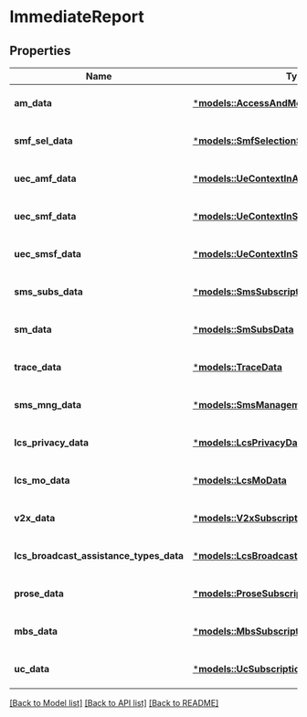 # ImmediateReport

## Properties
Name | Type | Description | Notes
------------ | ------------- | ------------- | -------------
**am_data** | [***models::AccessAndMobilitySubscriptionData**](AccessAndMobilitySubscriptionData.md) |  | [optional] [default to None]
**smf_sel_data** | [***models::SmfSelectionSubscriptionData**](SmfSelectionSubscriptionData.md) |  | [optional] [default to None]
**uec_amf_data** | [***models::UeContextInAmfData**](UeContextInAmfData.md) |  | [optional] [default to None]
**uec_smf_data** | [***models::UeContextInSmfData**](UeContextInSmfData.md) |  | [optional] [default to None]
**uec_smsf_data** | [***models::UeContextInSmsfData**](UeContextInSmsfData.md) |  | [optional] [default to None]
**sms_subs_data** | [***models::SmsSubscriptionData**](SmsSubscriptionData.md) |  | [optional] [default to None]
**sm_data** | [***models::SmSubsData**](SmSubsData.md) |  | [optional] [default to None]
**trace_data** | [***models::TraceData**](TraceData.md) |  | [optional] [default to None]
**sms_mng_data** | [***models::SmsManagementSubscriptionData**](SmsManagementSubscriptionData.md) |  | [optional] [default to None]
**lcs_privacy_data** | [***models::LcsPrivacyData**](LcsPrivacyData.md) |  | [optional] [default to None]
**lcs_mo_data** | [***models::LcsMoData**](LcsMoData.md) |  | [optional] [default to None]
**v2x_data** | [***models::V2xSubscriptionData**](V2xSubscriptionData.md) |  | [optional] [default to None]
**lcs_broadcast_assistance_types_data** | [***models::LcsBroadcastAssistanceTypesData**](LcsBroadcastAssistanceTypesData.md) |  | [optional] [default to None]
**prose_data** | [***models::ProseSubscriptionData**](ProseSubscriptionData.md) |  | [optional] [default to None]
**mbs_data** | [***models::MbsSubscriptionData**](MbsSubscriptionData.md) |  | [optional] [default to None]
**uc_data** | [***models::UcSubscriptionData**](UcSubscriptionData.md) |  | [optional] [default to None]

[[Back to Model list]](../README.md#documentation-for-models) [[Back to API list]](../README.md#documentation-for-api-endpoints) [[Back to README]](../README.md)


